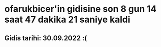 # ofarukbicer'in gidisine son 8 gun 14 saat 47 dakika 21 saniye kaldi

## Gidis tarihi: 30.09.2022 :(